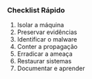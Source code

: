 ### **Checklist Rápido**

1. Isolar a máquina 
2. Preservar evidências 
3. Identificar o malware 
4. Conter a propagação 
5. Erradicar a ameaça
6. Restaurar sistemas 
7. Documentar e aprender